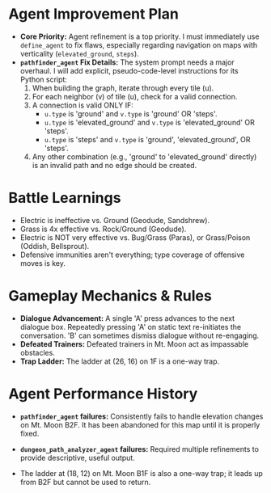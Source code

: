 # Agent Improvement Plan
- **Core Priority:** Agent refinement is a top priority. I must immediately use `define_agent` to fix flaws, especially regarding navigation on maps with verticality (`elevated_ground`, `steps`).
- **`pathfinder_agent` Fix Details:** The system prompt needs a major overhaul. I will add explicit, pseudo-code-level instructions for its Python script: 
  1. When building the graph, iterate through every tile (u).
  2. For each neighbor (v) of tile (u), check for a valid connection.
  3. A connection is valid ONLY IF:
     - `u.type` is 'ground' and `v.type` is 'ground' OR 'steps'.
     - `u.type` is 'elevated_ground' and `v.type` is 'elevated_ground' OR 'steps'.
     - `u.type` is 'steps' and `v.type` is 'ground', 'elevated_ground', OR 'steps'.
  4. Any other combination (e.g., 'ground' to 'elevated_ground' directly) is an invalid path and no edge should be created.

# Battle Learnings
- Electric is ineffective vs. Ground (Geodude, Sandshrew).
- Grass is 4x effective vs. Rock/Ground (Geodude).
- Electric is NOT very effective vs. Bug/Grass (Paras), or Grass/Poison (Oddish, Bellsprout).
- Defensive immunities aren't everything; type coverage of offensive moves is key.

# Gameplay Mechanics & Rules
- **Dialogue Advancement:** A single 'A' press advances to the next dialogue box. Repeatedly pressing 'A' on static text re-initiates the conversation. 'B' can sometimes dismiss dialogue without re-engaging.
- **Defeated Trainers:** Defeated trainers in Mt. Moon act as impassable obstacles.
- **Trap Ladder:** The ladder at (26, 16) on 1F is a one-way trap.

# Agent Performance History
- **`pathfinder_agent` failures:** Consistently fails to handle elevation changes on Mt. Moon B2F. It has been abandoned for this map until it is properly fixed.
- **`dungeon_path_analyzer_agent` failures:** Required multiple refinements to provide descriptive, useful output.

- The ladder at (18, 12) on Mt. Moon B1F is also a one-way trap; it leads up from B2F but cannot be used to return.